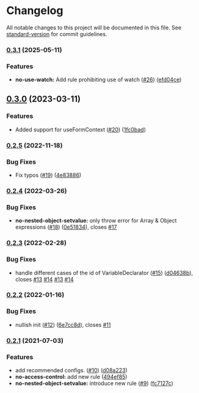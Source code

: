 # Changelog

All notable changes to this project will be documented in this file. See [standard-version](https://github.com/conventional-changelog/standard-version) for commit guidelines.

### [0.3.1](https://github.com/andykao1213/eslint-plugin-react-hook-form/compare/v0.3.0...v0.3.1) (2025-05-11)


### Features

* **no-use-watch:** Add rule prohibiting use of watch ([#26](https://github.com/andykao1213/eslint-plugin-react-hook-form/issues/26)) ([efd04ce](https://github.com/andykao1213/eslint-plugin-react-hook-form/commit/efd04cef27ca0c6b870b1f272df68dbaa5cec8f1))

## [0.3.0](https://github.com/andykao1213/eslint-plugin-react-hook-form/compare/v0.2.5...v0.3.0) (2023-03-11)


### Features

* Added support for useFormContext ([#20](https://github.com/andykao1213/eslint-plugin-react-hook-form/issues/20)) ([1fc0bad](https://github.com/andykao1213/eslint-plugin-react-hook-form/commit/1fc0bad2961d38c991c0762b49e45be4315dc7a3))

### [0.2.5](https://github.com/andykao1213/eslint-plugin-react-hook-form/compare/v0.2.4...v0.2.5) (2022-11-18)


### Bug Fixes

* Fix typos ([#19](https://github.com/andykao1213/eslint-plugin-react-hook-form/issues/19)) ([4e83886](https://github.com/andykao1213/eslint-plugin-react-hook-form/commit/4e8388661698ef6e8e4fc5f7e7ea3e84f22db631))

### [0.2.4](https://github.com/andykao1213/eslint-plugin-react-hook-form/compare/v0.2.3...v0.2.4) (2022-03-26)


### Bug Fixes

* **no-nested-object-setvalue:** only throw error for Array & Object expressions ([#18](https://github.com/andykao1213/eslint-plugin-react-hook-form/issues/18)) ([0e51834](https://github.com/andykao1213/eslint-plugin-react-hook-form/commit/0e51834feab79c9691f4cded8fc5907edfabaa9b)), closes [#17](https://github.com/andykao1213/eslint-plugin-react-hook-form/issues/17)

### [0.2.3](https://github.com/andykao1213/eslint-plugin-react-hook-form/compare/v0.2.2...v0.2.3) (2022-02-28)


### Bug Fixes

* handle different cases of the id of VariableDeclarator ([#15](https://github.com/andykao1213/eslint-plugin-react-hook-form/issues/15)) ([d04638b](https://github.com/andykao1213/eslint-plugin-react-hook-form/commit/d04638bee6263af7b494f488a15a75036f75ce92)), closes [#13](https://github.com/andykao1213/eslint-plugin-react-hook-form/issues/13) [#14](https://github.com/andykao1213/eslint-plugin-react-hook-form/issues/14) [#13](https://github.com/andykao1213/eslint-plugin-react-hook-form/issues/13) [#14](https://github.com/andykao1213/eslint-plugin-react-hook-form/issues/14)

### [0.2.2](https://github.com/andykao1213/eslint-plugin-react-hook-form/compare/v0.2.1...v0.2.2) (2022-01-16)


### Bug Fixes

* nullish init ([#12](https://github.com/andykao1213/eslint-plugin-react-hook-form/issues/12)) ([6e7cc8d](https://github.com/andykao1213/eslint-plugin-react-hook-form/commit/6e7cc8d3eec6168a3c05194928a72bae7f8605e7)), closes [#11](https://github.com/andykao1213/eslint-plugin-react-hook-form/issues/11)

### [0.2.1](https://github.com/andykao1213/eslint-plugin-react-hook-form/compare/v0.2.0...v0.2.1) (2021-07-03)


### Features

* add recommended configs. ([#10](https://github.com/andykao1213/eslint-plugin-react-hook-form/issues/10)) ([d08a223](https://github.com/andykao1213/eslint-plugin-react-hook-form/commit/d08a22300192db9ae963cb3a8a6a01122133ea53))
* **no-access-control:** add new rule ([494ef85](https://github.com/andykao1213/eslint-plugin-react-hook-form/commit/494ef857c0d7cca1bebbb28b064b59d197ab5858))
* **no-nested-object-setvalue:** introduce new rule ([#9](https://github.com/andykao1213/eslint-plugin-react-hook-form/issues/9)) ([fc7127c](https://github.com/andykao1213/eslint-plugin-react-hook-form/commit/fc7127ce0343230267740bd88411979f4d0f8be9))
